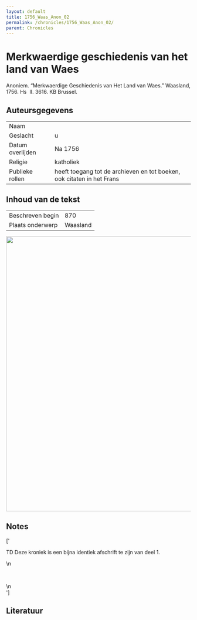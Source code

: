 ```yaml
---
layout: default
title: 1756_Waas_Anon_02
permalink: /chronicles/1756_Waas_Anon_02/
parent: Chronicles
--- 
```



# Merkwaerdige geschiedenis van het land van Waes 

Anoniem. “Merkwaerdige Geschiedenis van Het Land van Waes.” Waasland, 1756. Hs  II. 3616. KB Brussel. 

## Auteursgegevens 

| | | 
| --------------- | --------------- | 
| Naam |   | 
| Geslacht | u | 
| Datum overlijden | Na 1756 | 
| Religie | katholiek | 
| Publieke rollen | heeft toegang tot de archieven en tot boeken, ook citaten in het Frans | 

## Inhoud van de tekst 

| | | 
| --------------- | --------------- | 
| Beschreven begin | 870 | 
| Plaats onderwerp | Waasland | 

[<img src="..\..\barplots_chronicles\1756_Waas_Anon_02.jpg" width="750"/>](..\..\barplots_chronicles\1756_Waas_Anon_02.jpg) 

## Notes 

['<div data-schema-version="8"><p>TD Deze kroniek is een bijna identiek afschrift te zijn van deel 1.</p>\n<p>&nbsp;</p>\n</div>'] 

## Literatuur 

